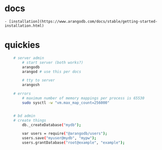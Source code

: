 # docs 
	- [installation](https://www.arangodb.com/docs/stable/getting-started-installation.html)



# quickies 
```sh
	# server admin  
		# start server (both works?)
		arangodb
		arangod # use this per docs

		# tty to server 
		arangosh

	# errors 
		# maximum number of memory mappings per process is 65530
		sudo sysctl -w "vm.max_map_count=256000"


	# bd admin
	# create things
		db._createDatabase("mydb");

		var users = require("@arangodb/users");
		users.save("myuser@mydb", "mypw");
		users.grantDatabase("root@example", "example");

```